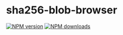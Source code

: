 # sha256-blob-browser

[![NPM version](https://img.shields.io/npm/v/@aws-sdk/hash-blob-browser/preview.svg)](https://www.npmjs.com/package/@aws-sdk/hash-blob-browser)
[![NPM downloads](https://img.shields.io/npm/dm/@aws-sdk/hash-blob-browser.svg)](https://www.npmjs.com/package/@aws-sdk/hash-blob-browser)
